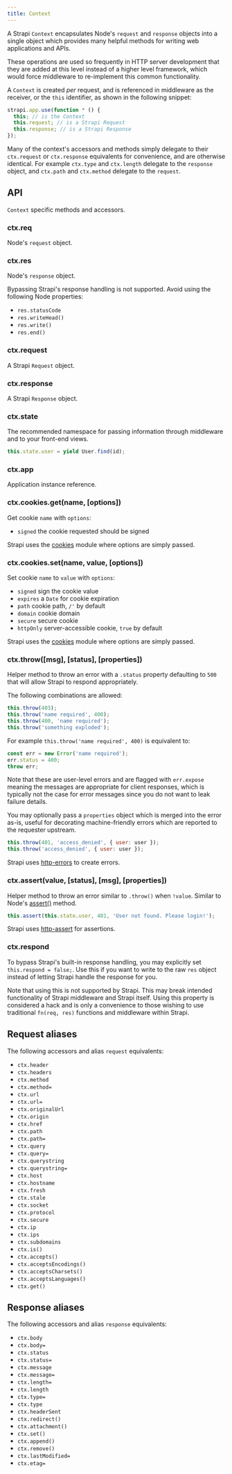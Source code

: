 ```yaml
---
title: Context
---
```


A Strapi `Context` encapsulates Node's `request` and `response` objects into a single object which provides many helpful methods for writing web applications and APIs.

These operations are used so frequently in HTTP server development that they are added at this level instead of a higher level framework, which would force middleware to re-implement this common functionality.

A `Context` is created _per_ request, and is referenced in middleware as the receiver, or the `this` identifier, as shown in the following snippet:

```js
strapi.app.use(function * () {
  this; // is the Context
  this.request; // is a Strapi Request
  this.response; // is a Strapi Response
});
```

Many of the context's accessors and methods simply delegate to their `ctx.request` or `ctx.response` equivalents for convenience, and are otherwise identical. For example `ctx.type` and `ctx.length` delegate to the `response` object, and `ctx.path` and `ctx.method` delegate to the `request`.

## API

`Context` specific methods and accessors.

### ctx.req

Node's `request` object.

### ctx.res

Node's `response` object.

Bypassing Strapi's response handling is not supported. Avoid using the following Node properties:

- `res.statusCode`
- `res.writeHead()`
- `res.write()`
- `res.end()`

### ctx.request

A Strapi `Request` object.

### ctx.response

A Strapi `Response` object.

### ctx.state

The recommended namespace for passing information through middleware and to your front-end views.

```js
this.state.user = yield User.find(id);
```

### ctx.app

Application instance reference.

### ctx.cookies.get(name, [options])

Get cookie `name` with `options`:

- `signed` the cookie requested should be signed

Strapi uses the [cookies](https://github.com/jed/cookies) module where options are simply passed.

### ctx.cookies.set(name, value, [options])

Set cookie `name` to `value` with `options`:

- `signed` sign the cookie value
- `expires` a `Date` for cookie expiration
- `path` cookie path, `/'` by default
- `domain` cookie domain
- `secure` secure cookie
- `httpOnly` server-accessible cookie, `true` by default

Strapi uses the [cookies](https://github.com/jed/cookies) module where options are simply passed.

### ctx.throw([msg], [status], [properties])

Helper method to throw an error with a `.status` property defaulting to `500` that will allow Strapi to respond appropriately.

The following combinations are allowed:

```js
this.throw(403);
this.throw('name required', 400);
this.throw(400, 'name required');
this.throw('something exploded');
```

For example `this.throw('name required', 400)` is equivalent to:

```js
const err = new Error('name required');
err.status = 400;
throw err;
```

Note that these are user-level errors and are flagged with `err.expose` meaning the messages are appropriate for client responses, which is typically not the case for error messages since you do not want to leak failure details.

You may optionally pass a `properties` object which is merged into the error as-is, useful for decorating machine-friendly errors which are reported to the requester upstream.

```js
this.throw(401, 'access_denied', { user: user });
this.throw('access_denied', { user: user });
```

Strapi uses [http-errors](https://github.com/jshttp/http-errors) to create errors.

### ctx.assert(value, [status], [msg], [properties])

Helper method to throw an error similar to `.throw()` when `!value`. Similar to Node's [assert()](http://nodejs.org/api/assert.html) method.

```js
this.assert(this.state.user, 401, 'User not found. Please login!');
```

Strapi uses [http-assert](https://github.com/jshttp/http-assert) for assertions.

### ctx.respond

To bypass Strapi's built-in response handling, you may explicitly set `this.respond = false;`. Use this if you want to write to the raw `res` object instead of letting Strapi handle the response for you.

Note that using this is not supported by Strapi. This may break intended functionality of Strapi middleware and Strapi itself. Using this property is considered a hack and is only a convenience to those wishing to use traditional `fn(req, res)` functions and middleware within Strapi.

## Request aliases

The following accessors and alias `request` equivalents:

- `ctx.header`
- `ctx.headers`
- `ctx.method`
- `ctx.method=`
- `ctx.url`
- `ctx.url=`
- `ctx.originalUrl`
- `ctx.origin`
- `ctx.href`
- `ctx.path`
- `ctx.path=`
- `ctx.query`
- `ctx.query=`
- `ctx.querystring`
- `ctx.querystring=`
- `ctx.host`
- `ctx.hostname`
- `ctx.fresh`
- `ctx.stale`
- `ctx.socket`
- `ctx.protocol`
- `ctx.secure`
- `ctx.ip`
- `ctx.ips`
- `ctx.subdomains`
- `ctx.is()`
- `ctx.accepts()`
- `ctx.acceptsEncodings()`
- `ctx.acceptsCharsets()`
- `ctx.acceptsLanguages()`
- `ctx.get()`

## Response aliases

The following accessors and alias `response` equivalents:

- `ctx.body`
- `ctx.body=`
- `ctx.status`
- `ctx.status=`
- `ctx.message`
- `ctx.message=`
- `ctx.length=`
- `ctx.length`
- `ctx.type=`
- `ctx.type`
- `ctx.headerSent`
- `ctx.redirect()`
- `ctx.attachment()`
- `ctx.set()`
- `ctx.append()`
- `ctx.remove()`
- `ctx.lastModified=`
- `ctx.etag=`
